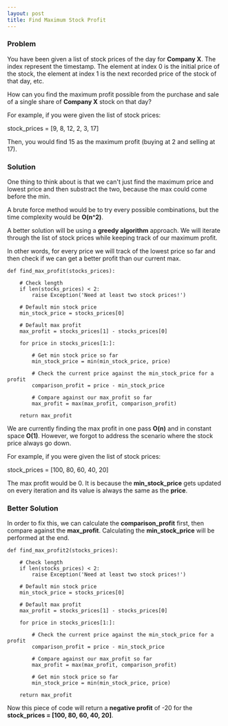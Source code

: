 ```yaml
---
layout: post
title: Find Maximum Stock Profit
---
```


### Problem

You have been given a list of stock prices of the day for **Company X**. The index represent the timestamp. The element at index 0 is the initial price of the stock, the element at index 1 is the next recorded price of the stock of that day, etc. 

How can you find the maximum profit possible from the purchase and sale of a single share of **Company X** stock on that day?

For example, if you were given the list of stock prices:

stock_prices = [9, 8, 12, 2, 3, 17]

Then, you would find 15 as the maximum profit (buying at 2 and selling at 17).

### Solution

One thing to think about is that we can't just find the maximum price and lowest price and then substract the two, because the max could come before the min.

A brute force method would be to try every possible combinations, but the time complexity would be **O(n^2)**.

A better solution will be using a **greedy algorithm** approach. We will iterate through the list of stock prices while keeping track of our maximum profit. 

In other words, for every price we will track of the lowest price so far and then check if we can get a better profit than our current max. 

```
def find_max_profit(stocks_prices):

    # Check length
    if len(stocks_prices) < 2:
        raise Exception('Need at least two stock prices!')

    # Default min stock price
    min_stock_price = stocks_prices[0]

    # Default max profit
    max_profit = stocks_prices[1] - stocks_prices[0]

    for price in stocks_prices[1:]:

        # Get min stock price so far
        min_stock_price = min(min_stock_price, price)

        # Check the current price against the min_stock_price for a profit
        comparison_profit = price - min_stock_price

        # Compare against our max_profit so far
        max_profit = max(max_profit, comparison_profit)

    return max_profit
```

We are currently finding the max profit in one pass **O(n)** and in constant space **O(1)**. However, we forgot to address the scenario where the stock price always go down. 

For example, if you were given the list of stock prices:

stock_prices = [100, 80, 60, 40, 20]

The max profit would be 0. It is because the **min_stock_price** gets updated on every iteration and its value is always the same as the **price**.


### Better Solution

In order to fix this, we can calculate the **comparison_profit** first, then compare against the **max_profit**. Calculating the **min_stock_price** will be performed at the end.

```
def find_max_profit2(stocks_prices):

    # Check length
    if len(stocks_prices) < 2:
        raise Exception('Need at least two stock prices!')

    # Default min stock price
    min_stock_price = stocks_prices[0]

    # Default max profit
    max_profit = stocks_prices[1] - stocks_prices[0]

    for price in stocks_prices[1:]:

        # Check the current price against the min_stock_price for a profit
        comparison_profit = price - min_stock_price

        # Compare against our max_profit so far
        max_profit = max(max_profit, comparison_profit)

        # Get min stock price so far
        min_stock_price = min(min_stock_price, price)

    return max_profit
```

Now this piece of code will return a **negative profit** of -20 for the **stock_prices = [100, 80, 60, 40, 20]**.